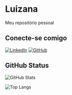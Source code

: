 # Luizana
Meu repositório pessoal

 
## Conecte-se comigo
[![LinkedIn](https://img.shields.io/badge/LinkedIn-0077B5?style=for-the-badge&logo=linkedin&logoColor=white)](https://www.linkedin.com/in/luizana-guandalim-39770133/)    [![GitHub](https://img.shields.io/badge/GitHub-100000?style=for-the-badge&logo=github&logoColor=white)](https://github.com/Guandalim)




## GitHub Status

![GitHub Stats](https://github-readme-stats.vercel.app/api?username=Guandalim&theme=transparent&bg_color=000&border_color=30A3DC&show_icons=true&icon_color=30A3DC&title_color=E94D5F&text_color=FFF)


![Top Langs](https://github-readme-stats-git-masterrstaa-rickstaa.vercel.app/api/top-langs/?username=Guandalim&bg_color=000&border_color=30A3DC&title_color=E94D5F&text_color=FFF)
